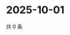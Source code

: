 # 2025-10-01

共 0 条

<!-- BEGIN ZHIHUVIDEO -->
<!-- 最后更新时间 Wed Oct 01 2025 04:12:22 GMT+0800 (China Standard Time) -->

<!-- END ZHIHUVIDEO -->

